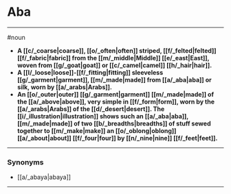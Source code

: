 # Aba
---
#noun
- **A [[c/_coarse|coarse]], [[o/_often|often]] striped, [[f/_felted|felted]] [[f/_fabric|fabric]] from the [[m/_middle|Middle]] [[e/_east|East]], woven from [[g/_goat|goat]] or [[c/_camel|camel]] [[h/_hair|hair]].**
- **A [[l/_loose|loose]]-[[f/_fitting|fitting]] sleeveless [[g/_garment|garment]], [[m/_made|made]] from [[a/_aba|aba]] or silk, worn by [[a/_arabs|Arabs]].**
- **An [[o/_outer|outer]] [[g/_garment|garment]] [[m/_made|made]] of the [[a/_above|above]], very simple in [[f/_form|form]], worn by the [[a/_arabs|Arabs]] of the [[d/_desert|desert]]. The [[i/_illustration|illustration]] shows such an [[a/_aba|aba]], [[m/_made|made]] of two [[b/_breadths|breadths]] of stuff sewed together to [[m/_make|make]] an [[o/_oblong|oblong]] [[a/_about|about]] [[f/_four|four]] by [[n/_nine|nine]] [[f/_feet|feet]].**
---
### Synonyms
- [[a/_abaya|abaya]]
---
